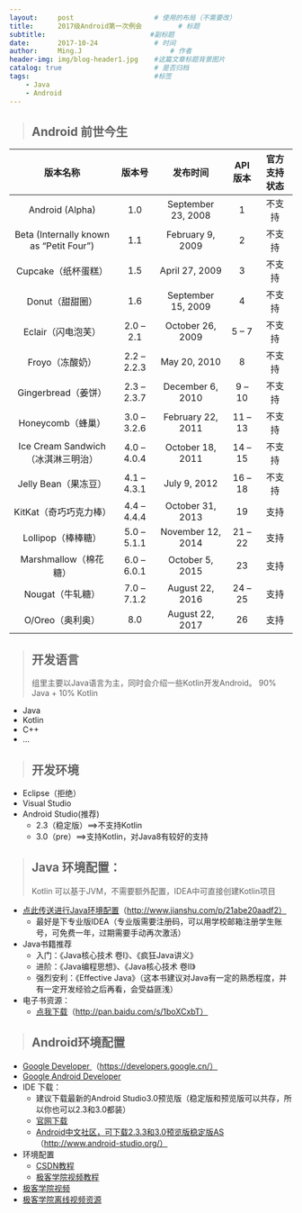 ```yaml
---
layout:     post                    # 使用的布局（不需要改）
title:      2017级Android第一次例会         # 标题
subtitle:                          #副标题
date:       2017-10-24              # 时间
author:     Ming.J                      # 作者
header-img: img/blog-header1.jpg    #这篇文章标题背景图片
catalog: true                       # 是否归档
tags:                               #标签
    - Java
    - Android
---
```


> ## Android 前世今生
|版本名称	|版本号|	发布时间|	API版本|	官方支持状态|
|:----------:|:--------:|:--------------:|:----------:|:-----------------:|
|Android (Alpha)	|1.0	|September 23, 2008	|1	|不支持|
|Beta (Internally known as “Petit Four”)|	1.1	|February 9, 2009	|2	|不支持|
|Cupcake（纸杯蛋糕）	|1.5	|April 27, 2009	|3|	不支持|
|Donut（甜甜圈）|	1.6|	September 15, 2009|	4|	不支持|
|Eclair（闪电泡芙）|	2.0 – 2.1|	October 26, 2009|	5 – 7|	不支持|
|Froyo（冻酸奶）|	2.2 – 2.2.3|	May 20, 2010|	8|	不支持||
|Gingerbread（姜饼）|2.3 – 2.3.7|	December 6, 2010|	9 – 10|	不支持|
|Honeycomb（蜂巢）|	3.0 – 3.2.6|	February 22, 2011|	11 – 13	|不支持|
|Ice Cream Sandwich（冰淇淋三明治）|	4.0 – 4.0.4|	October 18, 2011|	14 – 15|	不支持|
|Jelly Bean（果冻豆）|	4.1 – 4.3.1|	July 9, 2012|	16 – 18|	不支持|
|KitKat（奇巧巧克力棒）|	4.4 – 4.4.4|	October 31, 2013|	19|	支持|
|Lollipop（棒棒糖）|	5.0 – 5.1.1|	November 12, 2014|	21 – 22|	支持|
|Marshmallow（棉花糖）|	6.0 – 6.0.1|	October 5, 2015|	23|	支持|
|Nougat（牛轧糖）|	7.0 – 7.1.2|	August 22, 2016|	24 – 25|	支持|
|O/Oreo（奥利奥）|	8.0	|August 22, 2017|26	|支持|
> ## 开发语言
> 组里主要以Java语言为主，同时会介绍一些Kotlin开发Android。
> 90% Java + 10% Kotlin
* Java
* Kotlin
* C++
* ...
> ## 开发环境
* Eclipse（拒绝）
* Visual Studio
* Android Studio(推荐)
  * 2.3（稳定版）==>不支持Kotlin
  * 3.0（pre）==>支持Kotlin，对Java8有较好的支持
> ## Java 环境配置：
> Kotlin 可以基于JVM，不需要额外配置，IDEA中可直接创建Kotlin项目
* [点此传送进行Java环境配置](http://www.jianshu.com/p/21abe20aadf2)（http://www.jianshu.com/p/21abe20aadf2）
  * 最好是下专业版IDEA（专业版需要注册码，可以用学校邮箱注册学生账号，可免费一年，过期需要手动再次激活）
* Java书籍推荐
  * 入门：《Java核心技术 卷Ⅰ》、《疯狂Java讲义》
  * 进阶：《Java编程思想》、《Java核心技术 卷Ⅱ》
  * 强烈安利：《Effective Java》（这本书建议对Java有一定的熟悉程度，并有一定开发经验之后再看，会受益匪浅）
* 电子书资源：
  * [点我下载](http://pan.baidu.com/s/1boXCxbT)（http://pan.baidu.com/s/1boXCxbT）
> ## Android环境配置
* [Google Developer ](https://developers.google.cn/)（https://developers.google.cn/）
 * [Google Android Developer](https://developer.android.google.cn/index.html)
* IDE 下载：
  * 建议下载最新的Android Studio3.0预览版（稳定版和预览版可以共存，所以你也可以2.3和3.0都装）
  * [官网下载 ](https://developer.android.google.cn/studio/archive.html)
  * [Android中文社区，可下载2.3.3和3.0预览版稳定版AS](http://www.android-studio.org/)（http://www.android-studio.org/）
* 环境配置
  * [CSDN教程](http://blog.csdn.net/siwuxie095/article/details/53431818)
  * [极客学院视频教程](http://www.jikexueyuan.com/course/636.html)
* [极客学院视频](http://ke.jikexueyuan.com/zhiye/android/)
* [极客学院离线视频资源](http://pan.baidu.com/s/1gfozi4z)
